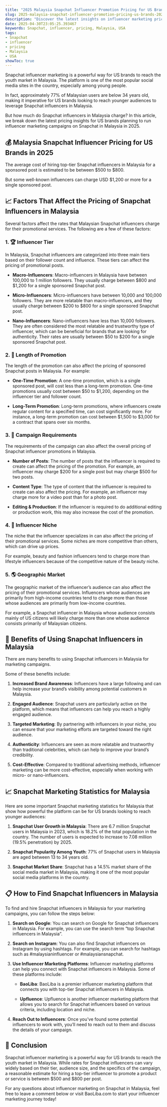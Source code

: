```yaml
---
title: "2025 Malaysia Snapchat Influencer Promotion Pricing for US Brands"
slug: 2025-malaysia-snapchat-influencer-promotion-pricing-us-brands-2025-04-30
description: "Discover the latest insights on influencer marketing pricing for Snapchat in Malaysia. Understand the costs, strategies, and best practices for US brands."
date: 2025-04-30T23:05:25.393467
keywords: Snapchat, influencer, pricing, Malaysia, USA
tags:
- Snapchat
- influencer
- pricing
- Malaysia
- USA
showToc: true
---
```


Snapchat influencer marketing is a powerful way for US brands to reach the youth market in Malaysia. The platform is one of the most popular social media sites in the country, especially among young people.

In fact, approximately 77% of Malaysian users are below 34 years old, making it imperative for US brands looking to reach younger audiences to leverage Snapchat influencers in Malaysia.

But how much do Snapchat influencers in Malaysia charge? In this article, we break down the latest pricing insights for US brands planning to run influencer marketing campaigns on Snapchat in Malaysia in 2025.


## 💰 Malaysia Snapchat Influencer Pricing for US Brands in 2025

The average cost of hiring top-tier Snapchat influencers in Malaysia for a sponsored post is estimated to be between $500 to $800. 

But some well-known influencers can charge USD $1,200 or more for a single sponsored post.


## 📈 Factors That Affect the Pricing of Snapchat Influencers in Malaysia

Several factors affect the rates that Malaysian Snapchat influencers charge for their promotional services. The following are a few of these factors:

### 1. 🏆 Influencer Tier

In Malaysia, Snapchat influencers are categorized into three main tiers based on their follower count and influence. These tiers can affect the pricing of promotional posts.

- **Macro-Influencers**: Macro-influencers in Malaysia have between 100,000 to 1 million followers. They usually charge between $800 and $1,200 for a single sponsored Snapchat post.
  
- **Micro-Influencers**: Micro-influencers have between 10,000 and 100,000 followers. They are more relatable than macro-influencers, and they usually charge between $200 to $800 for a single sponsored Snapchat post.
  
- **Nano-Influencers**: Nano-influencers have less than 10,000 followers. They are often considered the most relatable and trustworthy type of influencer, which can be beneficial for brands that are looking for authenticity. Their rates are usually between $50 to $200 for a single sponsored Snapchat post.


### 2. 📅 Length of Promotion

The length of the promotion can also affect the pricing of sponsored Snapchat posts in Malaysia. For example:

- **One-Time Promotion**: A one-time promotion, which is a single sponsored post, will cost less than a long-term promotion. One-time promotions usually cost between $50 to $1,200, depending on the influencer tier and follower count.

- **Long-Term Promotion**: Long-term promotions, where influencers create regular content for a specified time, can cost significantly more. For instance, a long-term promotion can cost between $1,500 to $3,000 for a contract that spans over six months.


### 3. 💼 Campaign Requirements

The requirements of the campaign can also affect the overall pricing of Snapchat influencer promotions in Malaysia.

- **Number of Posts**: The number of posts that the influencer is required to create can affect the pricing of the promotion. For example, an influencer may charge $200 for a single post but may charge $500 for two posts.

- **Content Type**: The type of content that the influencer is required to create can also affect the pricing. For example, an influencer may charge more for a video post than for a photo post.

- **Editing & Production**: If the influencer is required to do additional editing or production work, this may also increase the cost of the promotion.


### 4. 🎯 Influencer Niche

The niche that the influencer specializes in can also affect the pricing of their promotional services. Some niches are more competitive than others, which can drive up prices. 

For example, beauty and fashion influencers tend to charge more than lifestyle influencers because of the competitive nature of the beauty niche. 

### 5. 🌎 Geographic Market

The geographic market of the influencer’s audience can also affect the pricing of their promotional services. Influencers whose audiences are primarily from high-income countries tend to charge more than those whose audiences are primarily from low-income countries.

For example, a Snapchat influencer in Malaysia whose audience consists mainly of US citizens will likely charge more than one whose audience consists primarily of Malaysian citizens.


## 🚀 Benefits of Using Snapchat Influencers in Malaysia

There are many benefits to using Snapchat influencers in Malaysia for marketing campaigns. 

Some of these benefits include:

1. **Increased Brand Awareness**: Influencers have a large following and can help increase your brand’s visibility among potential customers in Malaysia.

2. **Engaged Audience**: Snapchat users are particularly active on the platform, which means that influencers can help you reach a highly engaged audience.

3. **Targeted Marketing**: By partnering with influencers in your niche, you can ensure that your marketing efforts are targeted toward the right audience.

4. **Authenticity**: Influencers are seen as more relatable and trustworthy than traditional celebrities, which can help to improve your brand’s credibility.

5. **Cost-Effective**: Compared to traditional advertising methods, influencer marketing can be more cost-effective, especially when working with micro- or nano-influencers.


## 📈 Snapchat Marketing Statistics for Malaysia

Here are some important Snapchat marketing statistics for Malaysia that show how powerful the platform can be for US brands looking to reach younger audiences:

1. **Snapchat User Growth in Malaysia**: There are 6.7 million Snapchat users in Malaysia in 2023, which is 18.2% of the total population in the country. The number of users is expected to increase to 7.08 million (19.5% penetration) by 2025.

2. **Snapchat Popularity Among Youth**: 77% of Snapchat users in Malaysia are aged between 13 to 34 years old. 

3. **Snapchat Market Share**: Snapchat has a 14.5% market share of the social media market in Malaysia, making it one of the most popular social media platforms in the country.


## 📋 How to Find Snapchat Influencers in Malaysia

To find and hire Snapchat influencers in Malaysia for your marketing campaigns, you can follow the steps below:

1. **Search on Google**: You can search on Google for Snapchat influencers in Malaysia. For example, you can use the search term “top Snapchat influencers in Malaysia”.

2. **Search on Instagram**: You can also find Snapchat influencers on Instagram by using hashtags. For example, you can search for hashtags such as #malaysianinfluencer or #malaysiansnapchat.

3. **Use Influencer Marketing Platforms**: Influencer marketing platforms can help you connect with Snapchat influencers in Malaysia. Some of these platforms include:

   - **BaoLiba**: BaoLiba is a premier influencer marketing platform that connects you with top-tier Snapchat influencers in Malaysia. 

   - **Upfluence**: Upfluence is another influencer marketing platform that allows you to search for Snapchat influencers based on various criteria, including location and niche.

4. **Reach Out to Influencers**: Once you’ve found some potential influencers to work with, you’ll need to reach out to them and discuss the details of your campaign.


## 📢 Conclusion

Snapchat influencer marketing is a powerful way for US brands to reach the youth market in Malaysia. While rates for Snapchat influencers can vary widely based on their tier, audience size, and the specifics of the campaign, a reasonable estimate for hiring a top-tier influencer to promote a product or service is between $500 and $800 per post. 

For any questions about influencer marketing on Snapchat in Malaysia, feel free to leave a comment below or visit BaoLiba.com to start your influencer marketing journey today!